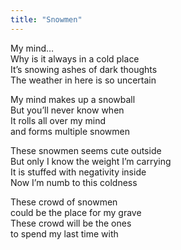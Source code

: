 ```yaml
---
title: "Snowmen"
---
```

My mind…  
Why is it always in a cold place  
It’s snowing ashes of dark thoughts  
The weather in here is so uncertain

My mind makes up a snowball  
But you’ll never know when  
It rolls all over my mind  
and forms multiple snowmen

These snowmen seems cute outside  
But only I know the weight I’m carrying  
It is stuffed with negativity inside  
Now I’m numb to this coldness

These crowd of snowmen  
could be the place for my grave  
These crowd will be the ones  
to spend my last time with
